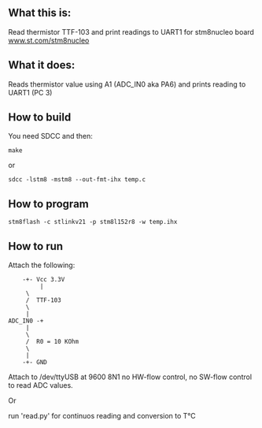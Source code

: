 ## What this is:

Read thermistor TTF-103 and print readings to UART1 for stm8nucleo board www.st.com/stm8nucleo

## What it does:

Reads thermistor value using A1 (ADC_IN0 aka PA6) and prints reading to UART1 (PC 3)

## How to build

You need SDCC and then:

`make`

or

`sdcc -lstm8 -mstm8 --out-fmt-ihx temp.c`

## How to program

`stm8flash -c stlinkv21 -p stm8l152r8 -w temp.ihx`

## How to run

Attach the following:
```
	-+- Vcc 3.3V
         |
	 \
	 /  TTF-103
	 \
	 |
ADC_IN0 -+
	 |
	 \
	 /  R0 = 10 KOhm
	 \
	 |
	-+- GND
```
Attach to /dev/ttyUSB at 9600 8N1 no HW-flow control, no SW-flow control to read ADC values.

Or

run 'read.py' for continuos reading and conversion to T°C
